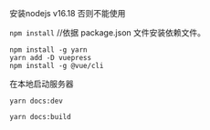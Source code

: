 安装nodejs v16.18 否则不能使用

`npm install`  //依据 package.json 文件安装依赖文件。 
```
npm install -g yarn
yarn add -D vuepress
npm install -g @vue/cli
```
在本地启动服务器
```
yarn docs:dev

yarn docs:build
```

